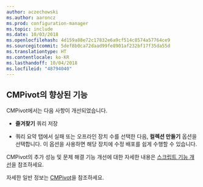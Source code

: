 ```yaml
---
author: aczechowski
ms.author: aaroncz
ms.prod: configuration-manager
ms.topic: include
ms.date: 10/03/2018
ms.openlocfilehash: 4d159a88e72c17832e6a9cf514c8574a57764ce9
ms.sourcegitcommit: 5def8b0ca72daad99fe8901af232bf17f35da55d
ms.translationtype: HT
ms.contentlocale: ko-KR
ms.lasthandoff: 10/04/2018
ms.locfileid: "48794040"
---
```

## <a name="bkmk_cmpivot"></a>CMPivot의 향상된 기능
<!--1359068-->

CMPivot에서는 다음 사항이 개선되었습니다.

- **즐겨찾기** 쿼리 저장  

- 쿼리 요약 탭에서 실패 또는 오프라인 장치 수를 선택한 다음, **컬렉션 만들기** 옵션을 선택합니다. 이 옵션을 사용하면 해당 장치에 수정 배포를 쉽게 수행할 수 있습니다.  

CMPivot의 추가 성능 및 문제 해결 기능 개선에 대한 자세한 내용은 [스크립트 기능 개선](#bkmk_scripts)을 참조하세요.

자세한 일반 정보는 [CMPivot](/sccm/core/servers/manage/cmpivot)을 참조하세요.



